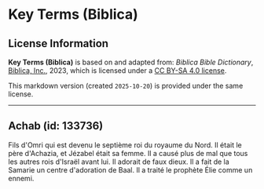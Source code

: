 # Key Terms (Biblica)

## License Information

**Key Terms (Biblica)** is based on and adapted from: _Biblica Bible Dictionary_, [Biblica, Inc.](https://www.biblica.com/), 2023, which is licensed under a [CC BY-SA 4.0 license](https://creativecommons.org/licenses/by-sa/4.0/legalcode.en).

This markdown version (created `2025-10-20`) is provided under the same license.



--------------------------------

## Achab (id: 133736)

Fils d'Omri qui est devenu le septième roi du royaume du Nord. Il était le père d'Achazia, et Jézabel était sa femme. Il a causé plus de mal que tous les autres rois d'Israël avant lui. Il adorait de faux dieux. Il a fait de la Samarie un centre d'adoration de Baal. Il a traité le prophète Élie comme un ennemi.


